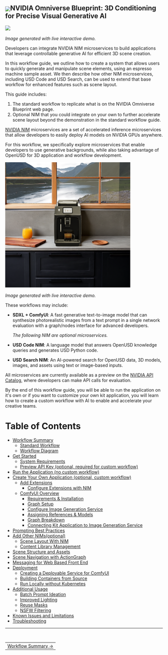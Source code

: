 <h2><img align="center" src="https://github.com/user-attachments/assets/cbe0d62f-c856-4e0b-b3ee-6184b7c4d96f">NVIDIA Omniverse Blueprint: 3D Conditioning for Precise Visual Generative AI</h2>

<img src="images/kitchen_options.gif" width="400">

*Image generated with live interactive demo.*

Developers can integrate NVIDIA NIM microservices to build applications that leverage controllable generative AI for efficient 3D scene creation.

In this workflow guide, we outline how to create a system that allows users to quickly generate and manipulate scene elements, using an espresso machine sample asset. We then describe how other NIM microservices, including USD Code and USD Search, can be used to extend that base workflow for enhanced features such as scene layout.

This guide includes:

1. The standard workflow to replicate what is on the NVIDIA Omniverse Blueprint web page.
2. Optional NIM that you could integrate on your own to further accelerate scene layout beyond the demonstration in the standard workflow guide.

[NVIDIA NIM](https://www.nvidia.com/en-us/ai/) microservices are a set of accelerated inference microservices that allow developers to easily deploy AI models on NVIDIA GPUs anywhere.

For this workflow, we specifically explore microservices that enable developers to use generative backgrounds, while also taking advantage of OpenUSD for 3D application and workflow development.

<img src="images/brutalist.png" width="400">

*Image generated with live interactive demo.*

These workflows may include:

* **SDXL \+ ComfyUI**: A fast generative text-to-image model that can synthesize photorealistic images from a text prompt in a single network evaluation with a graph/nodes interface for advanced developers.

   *The following NIM are optional microservices.*
* **USD Code NIM**: A  language model that answers OpenUSD knowledge queries and generates USD Python code.
* **USD Search NIM**: An AI-powered search for OpenUSD data, 3D models, images, and assets using text or image-based inputs.


All microservices are currently available as a preview on the [NVIDIA API Catalog](https://build.nvidia.com/explore/discover/), where developers can make API calls for evaluation.

By the end of this workflow guide, you will be able to run the application on it's own or if you want to customize your own kit application, you will learn how to create a custom workflow with AI to enable and accelerate your creative teams.

# Table of Contents
- [Workflow Summary](./docs/00_workflow.md)
  - [Standard Workflow](./docs/00_workflow.md/#standard_workflow)
  - [Workflow Diagram](./docs/00_workflow.md/#workflow_diagram)
- [Get Started](./docs/01_get_started.md)
  - [System Requirements](./docs/01_get_started.md/#system_requirements)
  - [Preview API Key (optional, required for custom workflow)](./docs/02_api_key.md)
- [Run the Application (no custom workflow)](./docs/03_run_app.md)
- [Create Your Own Application (optional, custom workflow)](./docs/04_create_app.md)
  - [Add Extensions](./docs/05_add_ext.md)
    - [Configure Extensions with NIM](./docs/06_config_ext.md)
  - [ComfyUI Overview](./docs/07_comfyui.md)
    - [Requirements & Installation](./docs/08_comfyui_install.md)
    - [Graph Setup](./docs/09_comfyui_graph_setup.md)
    - [Configure Image Generation Service](./docs/10_config_img_srv.md)
    - [Assigning References & Models](./docs/11_assign_models_refs.md)
    - [Graph Breakdown](./docs/12_graph_breakdown.md)
    - [Connecting Kit Application to Image Generation Service](./docs/13_connect_comfyui_app.md)
- [Prompting Best Practices](./docs/14_prompt_bp.md)
- [Add Other NIMs(optional)](./docs/15_opt_nims.md)
  - [Scene Layout With NIM](./docs/16_scene_layout.md)
  - [Content Library Management](./docs/17_content_library.md)
- [Scene Structure and Assets](./docs/18_scene_struc.md)
- [Scene Navigation with ActionGraph](./docs/19_scene_nav.md)
- [Messaging for Web Based Front End](./docs/20_messaging_web.md)
- [Deployment](./docs/21_deployment.md)
  - [Creating a Deployable Service for ComfyUI](./docs/22_deployable_srv.md)
  - [Building Containers from Source](./docs/23_containers_source.md)
  - [Run Locally without Kubernetes](./docs/24_run_without_kubernetes.md)
- [Additional Usage](./docs/25_addtl_uses.md)
  - [Batch Prompt Ideation](./docs/25_addtl_uses.md/#batch-prompt-ideation)
  - [Improved Lighting](./docs/26_improve_lighting.md)
  - [Reuse Masks](./docs/28_reuse_masks.md)
  - [NSFW Filtering](./docs/29_nsfw_filters.md)
- [Known Issues and Limitations](./docs/30_known_issues.md)
- [Troubleshooting](./docs/31_troubleshooting.md)

----
<div align="right">
  <table>
    <tr>⠀⠀⠀⠀                    ⠀⠀⠀⠀⠀⠀       </td>
      <td><a href="./docs/00_workflow.md">Workflow Summary &rarr;</a></td>
    </tr>
  </table>
</div>
